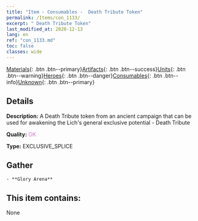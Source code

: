 ```yaml
---
title: "Item - Consumables -  Death Tribute Token"
permalink: /Items/con_1133/
excerpt: " Death Tribute Token"
last_modified_at: 2020-12-13
lang: en
ref: "con_1133.md"
toc: false
classes: wide
---
```

 [Materials](/Items/){: .btn .btn--primary}[Artifacts](/Items/Artifacts/){: .btn .btn--success}[Units](/Items/Units/){: .btn .btn--warning}[Heroes](/Items/Heroes/){: .btn .btn--danger}[Consumables](/Items/Consumables/){: .btn .btn--info}[Unknown](/Items/Unknown/){: .btn .btn--primary}

## Details
 **Description:** A Death Tribute token from an ancient campaign that can be used for awakening the Lich's general exclusive potential - Death Tribute

 **Quality:** <span style="color: #DA70D6">OK</span>

 **Type:** EXCLUSIVE_SPLICE

## Gather

    - **Glory Arena** 



## This item contains:

  None

